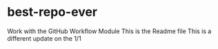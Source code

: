 # best-repo-ever
Work with the GitHub Workflow Module
This is the Readme file
This is a different update on the 1/1